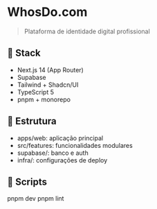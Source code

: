 # WhosDo.com

> Plataforma de identidade digital profissional

## 🧱 Stack
- Next.js 14 (App Router)
- Supabase
- Tailwind + Shadcn/UI
- TypeScript 5
- pnpm + monorepo

## 📂 Estrutura
- apps/web: aplicação principal
- src/features: funcionalidades modulares
- supabase/: banco e auth
- infra/: configurações de deploy

## 🚀 Scripts
pnpm dev
pnpm lint 